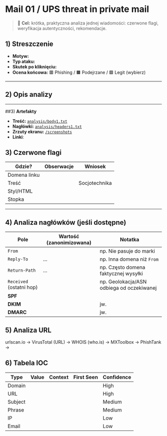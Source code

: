 # Mail 01 / UPS threat in private mail 

> 🧭 **Cel:** krótka, praktyczna analiza jednej wiadomości: czerwone flagi, weryfikacja autentyczności, rekomendacje.

## 1) Streszczenie
- **Motyw:** 
- **Typ ataku:** 
- **Skutek po kliknięciu:** 
- **Ocena końcowa:** 🟥 Phishing / 🟧 Podejrzane / 🟩 Legit (wybierz)

---

## 2) Opis analizy


---
##3) **Artefakty**

- **Treść:** [`analysis/body1.txt`](../analysis/body1.txt)
- **Nagłówki:** [`analysis/headers1.txt`](../analysis/headers1.txt)
- **Zrzuty ekranu:** [`/screenshots`](../screenshots)
- **Linki**:


## 3) Czerwone flagi

| Gdzie? | Obserwacje | Wniosek |
|---|---|---|
| Domena linku |  |  |
| Treść |  | Socjotechnika |
| Styl/HTML |  | |
| Stopka |  | |

---

## 4) Analiza nagłówków (jeśli dostępne)
| Pole | Wartość (zanonimizowana) | Notatka |
|---|---|---|
| `From` |  | np. Nie pasuje do marki |
| `Reply-To` | … | np. Inna domena niż `From` |
| `Return-Path` | … | np. Często domena faktycznej wysyłki |
| `Received` (ostatni hop) |  | np. Geolokacja/ASN odbiega od oczekiwanej |
| **SPF** |  |  |
| **DKIM** |  | jw. |
| **DMARC** |  | jw. |

## 5) Analiza URL
urlscan.io →
VirusTotal (URL) → 
WHOIS (who.is) →
MXToolbox → 
PhishTank → 

## 6) Tabela IOC

| Type        | Value                                           | Context                                   | First Seen  | Confidence |
|-------------|--------------------------------------------------|--------------------------------------------|-------------|-----------|
| Domain      |                               |         |             | High      |
| URL         |  |   |             | High      |
| Subject     |                       |                              |             | Medium    |
| Phrase      |                 |            |             | Medium    |
| IP          |                                                 |         |             | Low       |
| Email       |                                                 |                     |             | Low       |
